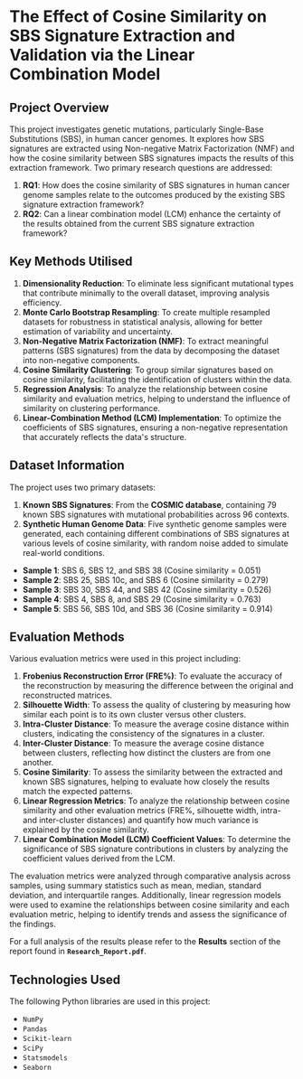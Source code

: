 # **The Effect of Cosine Similarity on SBS Signature Extraction and Validation via the Linear Combination Model**

## **Project Overview**
This project investigates genetic mutations, particularly Single-Base Substitutions (SBS), in human cancer genomes. It explores how SBS signatures are extracted using Non-negative Matrix Factorization (NMF) and how the cosine similarity between SBS signatures impacts the results of this extraction framework. Two primary research questions are addressed:

1. **RQ1**: How does the cosine similarity of SBS signatures in human cancer genome samples relate to the outcomes produced by the existing SBS signature extraction framework?
2. **RQ2**: Can a linear combination model (LCM) enhance the certainty of the results obtained from the current SBS signature extraction framework?

## **Key Methods Utilised**
1. **Dimensionality Reduction**: To eliminate less significant mutational types that contribute minimally to the overall dataset, improving analysis efficiency.
2. **Monte Carlo Bootstrap Resampling**: To create multiple resampled datasets for robustness in statistical analysis, allowing for better estimation of variability and uncertainty.
3. **Non-Negative Matrix Factorization (NMF)**: To extract meaningful patterns (SBS signatures) from the data by decomposing the dataset into non-negative components.
4. **Cosine Similarity Clustering**: To group similar signatures based on cosine similarity, facilitating the identification of clusters within the data.
6. **Regression Analysis**: To analyze the relationship between cosine similarity and evaluation metrics, helping to understand the influence of similarity on clustering performance.
7. **Linear-Combination Method (LCM) Implementation**: To optimize the coefficients of SBS signatures, ensuring a non-negative representation that accurately reflects the data's structure.

## **Dataset Information**
The project uses two primary datasets:
1. **Known SBS Signatures**: From the **COSMIC database**, containing 79 known SBS signatures with mutational probabilities across 96 contexts.
2. **Synthetic Human Genome Data**: Five synthetic genome samples were generated, each containing different combinations of SBS signatures at various levels of cosine similarity, with random noise added to simulate real-world conditions.
- **Sample 1**: SBS 6, SBS 12, and SBS 38 (Cosine similarity = 0.051)
- **Sample 2**: SBS 25, SBS 10c, and SBS 6 (Cosine similarity = 0.279)
- **Sample 3**: SBS 30, SBS 44, and SBS 42 (Cosine similarity = 0.526)
- **Sample 4**: SBS 4, SBS 8, and SBS 29 (Cosine similarity = 0.763)
- **Sample 5**: SBS 56, SBS 10d, and SBS 36 (Cosine similarity = 0.914)

## **Evaluation Methods**
Various evaluation metrics were used in this project including:
1. **Frobenius Reconstruction Error (FRE%)**: To evaluate the accuracy of the reconstruction by measuring the difference between the original and reconstructed matrices.
2. **Silhouette Width**: To assess the quality of clustering by measuring how similar each point is to its own cluster versus other clusters.
3. **Intra-Cluster Distance**: To measure the average cosine distance within clusters, indicating the consistency of the signatures in a cluster.
4. **Inter-Cluster Distance**: To measure the average cosine distance between clusters, reflecting how distinct the clusters are from one another.
5. **Cosine Similarity**: To assess the similarity between the extracted and known SBS signatures, helping to evaluate how closely the results match the expected patterns.
6. **Linear Regression Metrics**: To analyze the relationship between cosine similarity and other evaluation metrics (FRE%, silhouette width, intra- and inter-cluster distances) and quantify how much variance is explained by the cosine similarity.
7. **Linear Combination Model (LCM) Coefficient Values**: To determine the significance of SBS signature contributions in clusters by analyzing the coefficient values derived from the LCM.

The evaluation metrics were analyzed through comparative analysis across samples, using summary statistics such as mean, median, standard deviation, and interquartile ranges. Additionally, linear regression models were used to examine the relationships between cosine similarity and each evaluation metric, helping to identify trends and assess the significance of the findings.

For a full analysis of the results please refer to the **Results** section of the report found in **`Research_Report.pdf`**.

## **Technologies Used**
The following Python libraries are used in this project:
- `NumPy`
- `Pandas`
- `Scikit-learn`
- `SciPy`
- `Statsmodels`
- `Seaborn`


